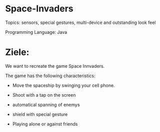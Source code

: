 # Space-Invaders

Topics: sensors, special gestures, multi-device and outstanding look feel

Programming Language: Java

# Ziele:
We want to recreate the game Space Innvaders.


The game has the following characteristics:

+ Move the spaceship by swinging your cell phone.

+ Shoot with a tap on the screen

+ automatical spanning of enemys

+ shield with special gesture

+ Playing alone or against friends

